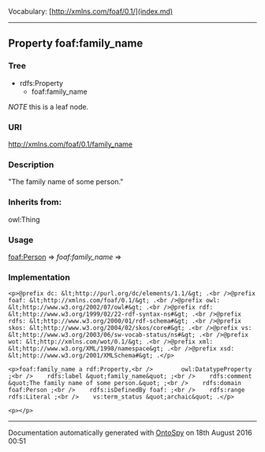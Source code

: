 Vocabulary: [http://xmlns.com/foaf/0.1/](index.md) 



---	
	




    


## Property foaf:family_name


### Tree

* rdfs:Property
    * foaf:family_name





*NOTE* this is a leaf node.


### URI
http://xmlns.com/foaf/0.1/family_name

### Description
&quot;The family name of some person.&quot;


### Inherits from:
owl:Thing



### Usage


[foaf:Person](class-14-foafperson.md) 
=&gt;&nbsp;_foaf:family_name_&nbsp;=&gt;&nbsp;[](.md)

### Implementation
```
<p>@prefix dc: &lt;http://purl.org/dc/elements/1.1/&gt; .<br />@prefix foaf: &lt;http://xmlns.com/foaf/0.1/&gt; .<br />@prefix owl: &lt;http://www.w3.org/2002/07/owl#&gt; .<br />@prefix rdf: &lt;http://www.w3.org/1999/02/22-rdf-syntax-ns#&gt; .<br />@prefix rdfs: &lt;http://www.w3.org/2000/01/rdf-schema#&gt; .<br />@prefix skos: &lt;http://www.w3.org/2004/02/skos/core#&gt; .<br />@prefix vs: &lt;http://www.w3.org/2003/06/sw-vocab-status/ns#&gt; .<br />@prefix wot: &lt;http://xmlns.com/wot/0.1/&gt; .<br />@prefix xml: &lt;http://www.w3.org/XML/1998/namespace&gt; .<br />@prefix xsd: &lt;http://www.w3.org/2001/XMLSchema#&gt; .</p>

<p>foaf:family_name a rdf:Property,<br />        owl:DatatypeProperty ;<br />    rdfs:label &quot;family_name&quot; ;<br />    rdfs:comment &quot;The family name of some person.&quot; ;<br />    rdfs:domain foaf:Person ;<br />    rdfs:isDefinedBy foaf: ;<br />    rdfs:range rdfs:Literal ;<br />    vs:term_status &quot;archaic&quot; .</p>

<p></p>
```










---

Documentation automatically generated with [OntoSpy](http://ontospy.readthedocs.org/ "Open") on 18th August 2016 00:51